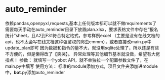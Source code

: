 # auto_reminder
依赖pandas,openpyxl,requests,基本上任何版本都可以就不做requirements了
需要每天手动在auto_reminder目录下放置plan.xlsx，要求表格文件中存在“报名统计”sheet，且A2到F31符合特定格式，参考样例excel
（主要是没有在线文档的api，也不太会写在线文档这种强鉴权的爬虫emmm），或者直接改main.py中update_plan即可
因为数据和指令的量不大，就没用sqlite处理了，所以还是有些不方便的，但是懒得改了【笑哭】。
异常处理等其他细节基本就没做，希望有大佬指点！
参数：
就填写一个yobot API，就不单独拉一个配置参数文件了，在main.py中填写
使用方法：
标准的module添加方式，项目文件夹添加进module中，__bot__.py添加auto_reminder